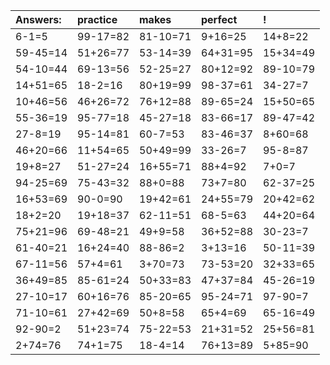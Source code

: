 | Answers: | practice | makes | perfect | ! |
| :--- | :--- | :--- | :--- | :--- |
| 6-1=5 | 99-17=82 | 81-10=71 | 9+16=25 | 14+8=22 | 
| 59-45=14 | 51+26=77 | 53-14=39 | 64+31=95 | 15+34=49 | 
| 54-10=44 | 69-13=56 | 52-25=27 | 80+12=92 | 89-10=79 | 
| 14+51=65 | 18-2=16 | 80+19=99 | 98-37=61 | 34-27=7 | 
| 10+46=56 | 46+26=72 | 76+12=88 | 89-65=24 | 15+50=65 | 
| 55-36=19 | 95-77=18 | 45-27=18 | 83-66=17 | 89-47=42 | 
| 27-8=19 | 95-14=81 | 60-7=53 | 83-46=37 | 8+60=68 | 
| 46+20=66 | 11+54=65 | 50+49=99 | 33-26=7 | 95-8=87 | 
| 19+8=27 | 51-27=24 | 16+55=71 | 88+4=92 | 7+0=7 | 
| 94-25=69 | 75-43=32 | 88+0=88 | 73+7=80 | 62-37=25 | 
| 16+53=69 | 90-0=90 | 19+42=61 | 24+55=79 | 20+42=62 | 
| 18+2=20 | 19+18=37 | 62-11=51 | 68-5=63 | 44+20=64 | 
| 75+21=96 | 69-48=21 | 49+9=58 | 36+52=88 | 30-23=7 | 
| 61-40=21 | 16+24=40 | 88-86=2 | 3+13=16 | 50-11=39 | 
| 67-11=56 | 57+4=61 | 3+70=73 | 73-53=20 | 32+33=65 | 
| 36+49=85 | 85-61=24 | 50+33=83 | 47+37=84 | 45-26=19 | 
| 27-10=17 | 60+16=76 | 85-20=65 | 95-24=71 | 97-90=7 | 
| 71-10=61 | 27+42=69 | 50+8=58 | 65+4=69 | 65-16=49 | 
| 92-90=2 | 51+23=74 | 75-22=53 | 21+31=52 | 25+56=81 | 
| 2+74=76 | 74+1=75 | 18-4=14 | 76+13=89 | 5+85=90 | 
